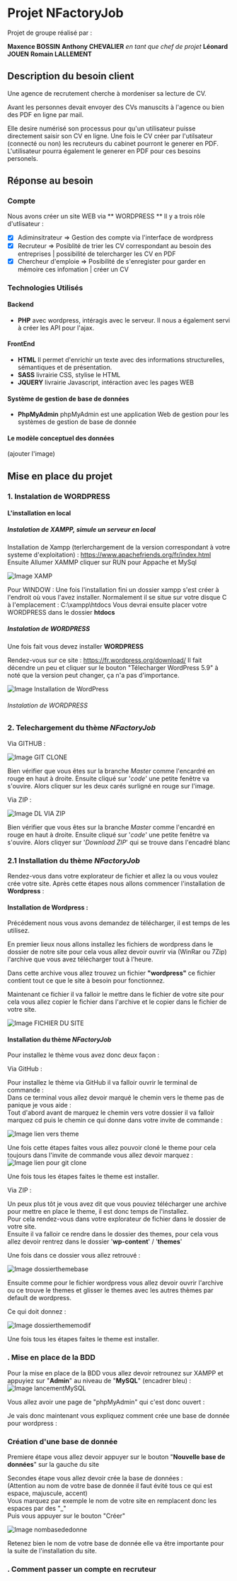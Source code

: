 # Projet NFactoryJob

Projet de groupe réalisé par :

**Maxence BOSSIN**
**Anthony CHEVALIER** _en tant que chef de projet_
**Léonard JOUEN**
**Romain LALLEMENT**

## Description du besoin client

Une agence de recrutement cherche à mordeniser sa lecture de CV.

Avant les personnes devait envoyer des CVs manuscits à l'agence ou bien des PDF en ligne par mail.

Elle desire numérisé son processus pour qu'un utilisateur puisse directement saisir son CV en ligne.
Une fois le CV créer par l'utilsateur (connecté ou non) les recruteurs du cabinet pourront le generer en PDF. L'utilisateur pourra également le generer en PDF pour ces besoins personels.

## Réponse au besoin

### Compte

Nous avons créer un site WEB via ** WORDPRESS **
Il y a trois rôle d'utlisateur :

- [x] Adiminsitrateur => Gestion des compte via l'interface de wordpress
- [x] Recruteur => Posiblité de trier les CV correspondant au besoin des entreprises | possibilité de telercharger les CV en PDF
- [x] Chercheur d'emploie => Posibilité de s'enregister pour garder en mémoire ces infomation | créer un CV

### Technologies Utilisés

#### Backend

- **PHP** avec wordpress, intéragis avec le serveur. Il nous a également servi à créer les API pour l'ajax.

#### FrontEnd

- **HTML** Il permet d'enrichir un texte avec des informations structurelles, sémantiques et de présentation.
- **SASS** livrairie CSS, stylise le HTML
- **JQUERY** livrairie Javascript, intéraction avec les pages WEB

#### Système de gestion de base de données

- **PhpMyAdmin** phpMyAdmin est une application Web de gestion pour les systèmes de gestion de base de donnée

#### Le modèle conceptuel des données

(ajouter l'image)

## Mise en place du projet

### 1. Instalation de **WORDPRESS**

#### L'installation en local

##### Instalation de XAMPP, simule un serveur en local

Installation de Xampp (terlerchargement de la version correspondant à votre systeme d'exploitation) : https://www.apachefriends.org/fr/index.html
Ensuite Allumer XAMMP cliquer sur RUN pour Appache et MySql

![Image XAMP](https://github.com/MaxenceBossin/NFactoryJob/blob/Maxence/imageReadMe/XAMP.PNG)

Pour WINDOW :
Une fois l'installation fini un dossier xampp s'est créer à l'endroit où vous l'avez installer.
Normalement il se situe sur votre disque C à l'emplacement : C:\xampp\htdocs
Vous devrai ensuite placer votre WORDPRESS dans le dossier **htdocs**

##### Instalation de WORDPRESS

Une fois fait vous devez installer **WORDPRESS**

Rendez-vous sur ce site : https://fr.wordpress.org/download/
Il fait décendre un peu et cliquer sur le bouton "Télecharger WordPress 5.9"
à noté que la version peut changer, ça n'a pas d'importance.

![Image Installation de WordPress](https://github.com/MaxenceBossin/NFactoryJob/blob/Maxence/wordpressInstallation.PNG)

###### Instalation de WORDPRESS

### 2. Telechargement du thème _NFactoryJob_

Via GITHUB :

![Image GIT CLONE](https://github.com/MaxenceBossin/NFactoryJob/blob/Maxence/imageReadMe/gitClone.png)

Bien vérifier que vous êtes sur la branche _*Master*_ comme l'encardré en rouge en haut à droite.
Ensuite cliqué sur '_code_' une petite fenêtre va s'ouvire. Alors cliquer sur les deux carés surligné en rouge sur l'image.

Via ZIP :

![Image DL VIA ZIP](https://github.com/MaxenceBossin/NFactoryJob/blob/Romain/imageReadMe/gitzip.PNG)

Bien vérifier que vous êtes sur la branche _*Master*_ comme l'encardré en rouge en haut à droite.
Ensuite cliqué sur '_code_' une petite fenêtre va s'ouvire. Alors cliqyer sur '_Download ZIP_' qui se trouve dans l'encadré blanc


### 2.1 Installation du thème _NFactoryJob_

Rendez-vous dans votre explorateur de fichier et allez la ou vous voulez crée votre site. Après cette étapes nous allons commencer l'installation de **Wordpress** :

#### Installation de Wordpress :
Précédement nous vous avons demandez de télécharger, il est temps de les utilisez.  

En premier lieux nous allons installez les fichiers de wordpress dans le dossier de notre site pour cela vous allez devoir ouvrir via (WinRar ou 7Zip) l'archive que vous avez télécharger tout à l'heure.    

Dans cette archive vous allez trouvez un fichier **"wordpress"** ce fichier contient tout ce que le site à besoin pour fonctionnez.    

Maintenant ce fichier il va falloir le mettre dans le fichier de votre site pour cela vous allez copier le fichier dans l'archive et le copier dans le fichier de votre site.    

![Image FICHIER DU SITE](https://github.com/MaxenceBossin/NFactoryJob/blob/Romain/imageReadMe/fichierdusite.PNG)

#### Installation du thème _NFactoryJob_  
Pour installez le thème vous avez donc deux façon :    

Via GitHub :  
  
Pour installez le thème via GitHub il va falloir ouvrir le terminal de commande :  
Dans ce terminal vous allez devoir marqué le chemin vers le theme pas de panique je vous aide :  
Tout d'abord avant de marquez le chemin vers votre dossier il va falloir marquez cd puis le chemin ce qui donne dans votre invite de commande :  

![Image lien vers theme](https://github.com/MaxenceBossin/NFactoryJob/blob/Romain/imageReadMe/lientheme.PNG)
  
  Une fois cette étapes faites vous allez pouvoir cloné le theme pour cela toujours dans l'invite de commande vous allez devoir marquez :  
![Image lien pour git clone](https://github.com/MaxenceBossin/NFactoryJob/blob/Romain/imageReadMe/liengitclone.PNG)  

Une fois tous les étapes faites le theme est installer.
 
  Via ZIP :

Un peux plus tôt je vous avez dit que vous pouviez télécharger une archive pour mettre en place le theme, il est donc temps de l'installez.  
Pour cela rendez-vous dans votre explorateur de fichier dans le dossier de votre site.  
Ensuite il va falloir ce rendre dans le dossier des themes, pour cela vous allez devoir rentrez dans le dossier '**wp-content**' / '**themes**'
  
  Une fois dans ce dossier vous allez retrouvé :  

![Image dossierthemebase](https://github.com/MaxenceBossin/NFactoryJob/blob/Romain/imageReadMe/dossiertheme.PNG)

Ensuite comme pour le fichier wordpress vous allez devoir ouvrir l'archive ou ce trouve le themes et glisser le themes avec les autres thèmes par default de wordpress.  

Ce qui doit donnez :  

![Image dossierthememodif](https://github.com/MaxenceBossin/NFactoryJob/blob/Romain/imageReadMe/dossierthememodif.PNG)

Une fois tous les étapes faites le theme est installer.

### . Mise en place de la BDD

Pour la mise en place de la BDD vous allez devoir retrounez sur XAMPP et appuyiez sur "**Admin**" au niveau de "**MySQL**" (encadrer bleu) :  
![Image lancementMySQL](https://github.com/MaxenceBossin/NFactoryJob/blob/Romain/imageReadMe/dossierthememodif.PNG)

Vous allez avoir une page de "phpMyAdmin" qui c'est donc ouvert :  
  
  Je vais donc maintenant vous expliquez comment crée une base de donnée pour wordpress :

  ### Création d'une base de donnée  
Premiere étape vous allez devoir appuyer sur le bouton "**Nouvelle base de données**" sur la gauche du site  
    
Secondes étape vous allez devoir crée la base de données :  
(Attention au nom de votre base de donnée il faut évité tous ce qui est espace, majuscule, accent)  
Vous marquez par exemple le nom de votre site en remplacent donc les espaces par des "_"  
Puis vous appuyer sur le bouton "Créer"  

![Image nombasededonne](https://github.com/MaxenceBossin/NFactoryJob/blob/Romain/imageReadMe/nombase.PNG)

Retenez bien le nom de votre base de donnée elle va être importante pour la suite de l'installation du site.

### . Comment passer un compte en recruteur

